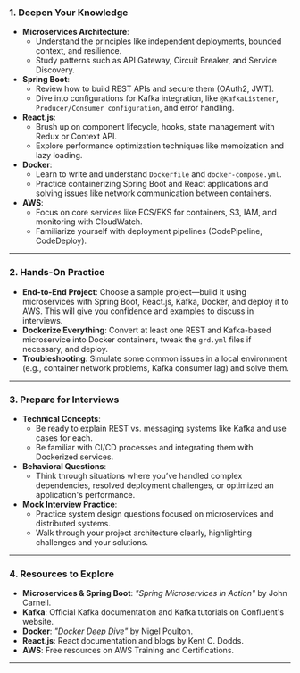  
### 1. **Deepen Your Knowledge**
   - **Microservices Architecture**:
     - Understand the principles like independent deployments, bounded context, and resilience.
     - Study patterns such as API Gateway, Circuit Breaker, and Service Discovery.
   - **Spring Boot**:
     - Review how to build REST APIs and secure them (OAuth2, JWT).
     - Dive into configurations for Kafka integration, like `@KafkaListener`, `Producer/Consumer configuration`, and error handling.
   - **React.js**:
     - Brush up on component lifecycle, hooks, state management with Redux or Context API.
     - Explore performance optimization techniques like memoization and lazy loading.
   - **Docker**:
     - Learn to write and understand `Dockerfile` and `docker-compose.yml`.
     - Practice containerizing Spring Boot and React applications and solving issues like network communication between containers.
   - **AWS**:
     - Focus on core services like ECS/EKS for containers, S3, IAM, and monitoring with CloudWatch.
     - Familiarize yourself with deployment pipelines (CodePipeline, CodeDeploy).

---

### 2. **Hands-On Practice**
   - **End-to-End Project**: Choose a sample project—build it using microservices with Spring Boot, React.js, Kafka, Docker, and deploy it to AWS. This will give you confidence and examples to discuss in interviews.
   - **Dockerize Everything**: Convert at least one REST and Kafka-based microservice into Docker containers, tweak the `grd.yml` files if necessary, and deploy.
   - **Troubleshooting**: Simulate some common issues in a local environment (e.g., container network problems, Kafka consumer lag) and solve them.

---

### 3. **Prepare for Interviews**
   - **Technical Concepts**:
     - Be ready to explain REST vs. messaging systems like Kafka and use cases for each.
     - Be familiar with CI/CD processes and integrating them with Dockerized services.
   - **Behavioral Questions**:
     - Think through situations where you’ve handled complex dependencies, resolved deployment challenges, or optimized an application's performance.
   - **Mock Interview Practice**:
     - Practice system design questions focused on microservices and distributed systems.
     - Walk through your project architecture clearly, highlighting challenges and your solutions.

---

### 4. **Resources to Explore**
   - **Microservices & Spring Boot**: *"Spring Microservices in Action"* by John Carnell.
   - **Kafka**: Official Kafka documentation and Kafka tutorials on Confluent's website.
   - **Docker**: *"Docker Deep Dive"* by Nigel Poulton.
   - **React.js**: React documentation and blogs by Kent C. Dodds.
   - **AWS**: Free resources on AWS Training and Certifications.

---
